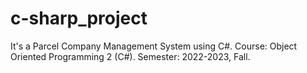 # c-sharp_project
It's a Parcel Company Management System using C#. 
Course: Object Oriented Programming 2 (C#).
Semester: 2022-2023, Fall.
